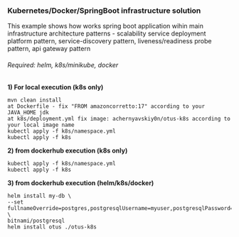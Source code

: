 ### **Kubernetes/Docker/SpringBoot infrastructure solution**

This example shows how works spring boot application wihin main infrastructure architecture patterns - scalability service deployment platform pattern, service-discovery pattern, liveness/readiness probe pattern, api gateway pattern

###### _Required: helm, k8s/minikube, docker_

__1) For local execution (k8s only)__

    mvn clean install
    at Dockerfile - fix "FROM amazoncorretto:17" according to your JAVA_HOME jdk   
    at k8s/deployment.yml fix image: achernyavskiy0n/otus-k8s according to your local image name
    kubectl apply -f k8s/namespace.yml
    kubectl apply -f k8s
   
__2) from dockerhub execution (k8s only)__

    kubectl apply -f k8s/namespace.yml
    kubectl apply -f k8s

__3) from dockerhub execution (helm/k8s/docker)__

    helm install my-db \
    --set fullnameOverride=postgres,postgresqlUsername=myuser,postgresqlPassword=passwd,postgresqlDatabase=myapp \
    bitnami/postgresql
    helm install otus ./otus-k8s
